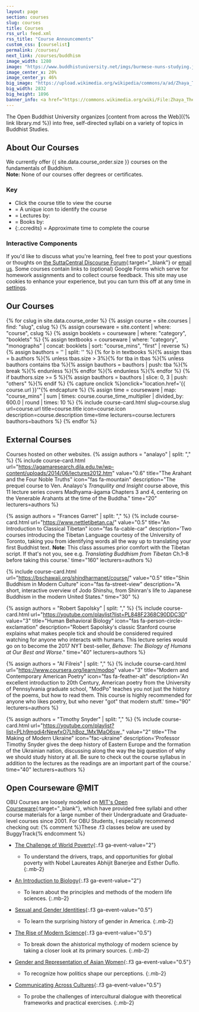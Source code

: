 ```yaml
---
layout: page
section: courses
slug: courses
title: Courses
rss_url: feed.xml
rss_title: "Course Announcements"
custom_css: [courselist]
permalink: /courses/
next_link: /courses/buddhism
image_width: 1280
image: "https://www.buddhistuniversity.net/imgs/burmese-nuns-studying.jpg"
image_center_x: 20%
image_center_y: 46%
big_image: "https://upload.wikimedia.org/wikipedia/commons/a/ad/Zhaya_Theingyi-Sagaing-Myanmar-02-gje.jpg"
big_width: 2832
big_height: 1896
banner_info: <a href="https://commons.wikimedia.org/wiki/File:Zhaya_Theingyi-Sagaing-Myanmar-02-gje.jpg">Gerd Eichmann</a>, <a href="https://creativecommons.org/licenses/by-sa/3.0">BY-SA 3.0</a>
---
```


The Open Buddhist University organizes [content from across the Web]({% link library.md %}) into free, self-directed syllabi on a variety of topics in Buddhist Studies.

## About Our Courses

We currently offer {{ site.data.course_order.size }} courses on the fundamentals of Buddhism.  
**Note:** None of our courses offer degrees or certificates.

### Key

- Click the course title to view the course
- <i class="fas fa-chalkboard-teacher"></i> = A unique icon to identify the course
- <i class="fas fa-person-chalkboard"></i> = Lectures by:
- <i class="far fa-address-book"></i> = Books by:
- {:.ccredits}<i class="far fa-clock"></i> = Approximate time to complete the course

### Interactive Components

If you'd like to discuss what you're learning, feel free to post your questions or thoughts on [the SuttaCentral Discourse Forum](https://discourse.suttacentral.net/?u=khemarato.bhikkhu){:target="_blank"} or [email us](mailto:theopenbuddhistuniversity@gmail.com).
Some courses contain links to (optional) Google Forms which serve for homework assignments and to collect course feedback.
This site may use cookies to enhance your experience, but you can turn this off at any time in [settings](/settings).

## Our Courses

{% for cslug in site.data.course_order %}
{% assign course = site.courses | find: "slug", cslug %}
{% assign courseware = site.content | where: "course", cslug %}
{% assign booklets = courseware | where: "category", "booklets" %}
{% assign textbooks = courseware | where: "category", "monographs" | concat: booklets | sort: "course_mins", "first" | reverse %}
{% assign bauthors = '' | split: '' %}
{% for b in textbooks %}{% assign tbas = b.authors %}{% unless tbas.size > 3%}{% for tba in tbas %}{% unless bauthors contains tba %}{% assign bauthors = bauthors | push: tba %}{% break %}{% endunless %}{% endfor %}{% endunless %}{% endfor %}
{% if bauthors.size >= 5 %}{% assign bauthors = bauthors | slice: 0, 3 | push: "others" %}{% endif %}
{% capture onclick %}onclick="location.href='{{ course.url }}'"{% endcapture %}
{% assign time = courseware | map: "course_mins" | sum | times: course.course_time_multiplier | divided_by: 600.0 | round | times: 10 %}
{% include course-card.html slug=course.slug url=course.url title=course.title icon=course.icon description=course.description time=time lecturers=course.lecturers bauthors=bauthors %}
{% endfor %}

## External Courses

Courses hosted on other websites.
{% assign authors = "analayo" | split: "," %}
{% include course-card.html
  url="https://agamaresearch.dila.edu.tw/wp-content/uploads/2014/06/lectures2012.htm"
  value="0.6"
  title="The Arahant and the Four Noble Truths"
  icon="fas fa-mountain"
  description="The prequel course to Ven. Analayo's <i>Tranquility and Insight</i> course above, this 11 lecture series covers Madhyama-āgama Chapters 3 and 4, centering on the Venerable Arahants at the time of the Buddha."
  time="20"
  lecturers=authors
%}

{% assign authors = "Frances Garret" | split: "," %}
{% include course-card.html
  url="https://www.nettletibetan.ca/"
  value="0.5"
  title="An Introduction to Classical Tibetan"
  icon="fas fa-cable-car"
  description='Two courses introducing the Tibetan Language courtesy of the University of Toronto, taking you from identifying words all the way up to translating your first Buddhist text. <b>Note</b>: This class assumes prior comfort with the Tibetan script. If that\'s not you, see e.g. <i>Translating Buddhism from Tibetan</i> Ch.1–8 before taking this course.'
  time="160"
  lecturers=authors
%}

{% include course-card.html
  url="https://bschawaii.org/shindharmanet/course/"
  value="0.5"
  title="Shin Buddhism in Modern Culture"
  icon="fas fa-street-view"
  description="A short, interactive overview of Jodo Shinshu, from Shinran's life to Japanese Buddhism in the modern United States."
  time="30"
%}


{% assign authors = "Robert Sapolsky" | split: "," %}
{% include course-card.html
  url="https://youtube.com/playlist?list=PL848F2368C90DDC3D"
  value="3"
  title="Human Behavioral Biology"
  icon="fas fa-person-circle-exclamation"
  description="Robert Sapolsky's classic Stanford course explains what makes people tick and should be considered required watching for anyone who interacts with humans. This lecture series would go on to become the 2017 NYT best-seller, <i>Behave: The Biology of Humans at Our Best and Worse</i>."
  time="40"
  lecturers=authors
%}


{% assign authors = "Al Filreis" | split: "," %}
{% include course-card.html
  url="https://www.coursera.org/learn/modpo"
  value="3"
  title="Modern and Contemporary American Poetry"
  icon="fas fa-feather-alt"
  description='An excellent introduction to 20th Century, American poetry from the University of Pennsylvania graduate school, "ModPo" teaches you not just the history of the poems, but how to read them. This course is highly recommended for anyone who likes poetry, but who never "got" that modern stuff.'
  time="90"
  lecturers=authors
%}


{% assign authors = "Timothy Snyder" | split: "," %}
{% include course-card.html
  url="https://youtube.com/playlist?list=PLh9mgdi4rNewfxO7LhBoz_1Mx1MaO6sw_"
  value="2"
  title="The Making of Modern Ukraine"
  icon="fac-ukraine"
  description='Professor Timothy Snyder gives the deep history of Eastern Europe and the formation of the Ukrainian nation, discussing along the way the big question of why we should study history at all. Be sure to check out the course syllabus in addition to the lectures as the readings are an important part of the course.'
  time="40"
  lecturers=authors
%}

## Open Courseware @MIT

OBU Courses are loosely modeled on [MIT's Open Courseware](https://ocw.mit.edu){:target="_blank"}, which have provided free syllabi and other course materials for a large number of their Undergraduate and Graduate-level courses since 2001. For OBU Students, I especially recommend checking out:
{% comment %}These .f3 classes below are used by BuggyTrack{% endcomment %}
- [The Challenge of World Poverty](https://ocw.mit.edu/courses/economics/14-73-the-challenge-of-world-poverty-spring-2011/){:.f3 ga-event-value="2"}
  - To understand the drivers, traps, and opportunities for global poverty with Nobel Laureates Abhijit Banerjee and Esther Duflo.
{:.mb-2}

- [An Introduction to Biology](https://ocw.mit.edu/courses/biology/7-012-introduction-to-biology-fall-2004/){:.f3 ga-event-value="2"}
  - To learn about the principles and methods of the modern life sciences.
{:.mb-2}

- [Sexual and Gender Identities](https://ocw.mit.edu/courses/womens-and-gender-studies/wgs-110j-sexual-and-gender-identities-spring-2016/){:.f3 ga-event-value="0.5"}
  - To learn the surprising history of gender in America.
{:.mb-2}

- [The Rise of Modern Science](https://ocw.mit.edu/courses/science-technology-and-society/sts-003-the-rise-of-modern-science-fall-2010/index.htm){:.f3 ga-event-value="0.5"}
  - To break down the ahistorical mythology of modern science by taking a closer look at its primary sources.
{:.mb-2}

- [Gender and Representation of Asian Women](https://ocw.mit.edu/courses/anthropology/21a-470j-gender-and-representation-of-asian-women-spring-2010/){:.f3 ga-event-value="0.5"}
  - To recognize how politics shape our perceptions.
{:.mb-2}

- [Communicating Across Cultures](https://ocw.mit.edu/courses/21g-019-communicating-across-cultures-spring-2005/){:.f3 ga-event-value="0.5"}
  - To probe the challenges of intercultural dialogue with theoretical frameworks and practical exercises.
{:.mb-2}
